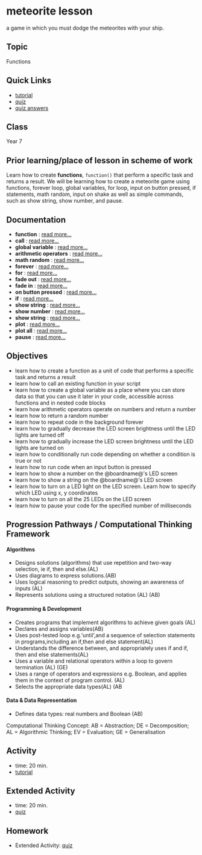 # meteorite lesson

a game in which you must dodge the meteorites with your ship.

## Topic

Functions

## Quick Links

* [tutorial](/lessons/meteorite/tutorial)
* [quiz](/lessons/meteorite/quiz)
* [quiz answers](/lessons/meteorite/quiz-answers)

## Class

Year 7

## Prior learning/place of lesson in scheme of work

Learn how to create **functions**, `function()` that perform a specific task and returns a result. We will be learning how to create a meteorite game using functions, forever loop, global variables, for loop, input on button pressed, if statements, math random, input on shake as well as simple commands, such as show string, show number, and pause.

## Documentation

* **function** : [read more...](/js/function)
* **call** : [read more...](/js/call)
* **global variable** : [read more...](/js/data)
* **arithmetic operators** : [read more...](/reference/types/number)
* **math random** : [read more...](/js/math)
* **forever** : [read more...](/reference/basic/forever)
* **for** : [read more...](/reference/loops/for)
* **fade out** : [read more...](/reference/led/fade-out)
* **fade in** : [read more...](/reference/led/fade-in)
* **on button pressed** : [read more...](/reference/input/on-button-pressed)
* **if** : [read more...](/reference/logic/if)
* **show string** : [read more...](/reference/basic/show-string)
* **show number** : [read more...](/reference/basic/show-number)
* **show string** : [read more...](/reference/basic/show-string)
* **plot** : [read more...](/reference/led/plot)
* **plot all** : [read more...](/reference/led/plot-all)
* **pause** : [read more...](/reference/basic/pause)

## Objectives

* learn how to create a function as a unit of code that performs a specific task and returns a result
* learn how to call an existing function in your script
* learn how to create a global variable as a place where you can store data so that you can use it later in your code, accessible across functions and in nested code blocks
* learn how arithmetic operators operate on numbers and return a number
* learn how to return a random number
* learn how to repeat code in the background forever
* learn how to gradually decrease the LED screen brightness until the LED lights are turned off
* learn how to gradually increase the LED screen brightness until the LED lights are turned on
* learn how to conditionally run code depending on whether a condition is true or not
* learn how to run code when an input button is pressed
* learn how to show a number on the @boardname@'s LED screen
* learn how to show a string on the @boardname@'s LED screen
* learn how to turn on a LED light on the LED screen. Learn how to specify which LED using x, y coordinates
* learn how to turn on all the 25 LEDs on the LED screen
* learn how to pause your code for the specified number of milliseconds

## Progression Pathways / Computational Thinking Framework

#### Algorithms

* Designs solutions (algorithms) that use repetition and two-way  selection, ie if, then and else.(AL)
* Uses diagrams to express solutions.(AB)
*  Uses logical reasoning to predict  outputs, showing an awareness of inputs (AL)
* Represents solutions using a structured notation (AL) (AB)

#### Programming & Development

* Creates programs that implement algorithms to achieve given goals (AL)
*  Declares and assigns variables(AB)
* Uses post-tested loop e.g.‘until’,and a sequence of selection statements in programs,including an if,then and else statement(AL)
* Understands the difference between, and appropriately uses if and if, then and else statements(AL)
* Uses a variable and relational operators within a loop to govern termination (AL) (GE)
* Uses a range of operators and expressions e.g. Boolean, and applies them in the context of program control. (AL)
* Selects the appropriate data types(AL) (AB

#### Data & Data Representation

* Defines data types: real numbers and Boolean (AB)

Computational Thinking Concept: AB = Abstraction; DE = Decomposition; AL = Algorithmic Thinking; EV = Evaluation; GE = Generalisation

## Activity

* time: 20 min.
* [tutorial](/lessons/meteorite/tutorial)

## Extended Activity

* time: 20 min.
* [quiz](/lessons/meteorite/quiz)

## Homework

* Extended Activity: [quiz](/lessons/meteorite/quiz)

